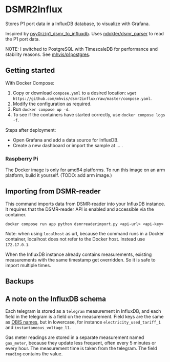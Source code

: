 # DSMR2Influx

Stores P1 port data in a InfluxDB database, to visualize with Grafana.

Inspired by [psy0rz/p1_dsmr_to_influxdb](https://github.com/psy0rz/p1_dsmr_to_influxdb).
Uses [ndokter/dsmr_parser](https://github.com/ndokter/dsmr_parser) to read the P1 port data.

NOTE: I switched to PostgreSQL with TimescaleDB for performance and stability reasons.
See [mhvis/p1postgres](https://github.com/mhvis/p1postgres).

## Getting started

With Docker Compose:

1. Copy or download `compose.yaml` to a desired location:
  `wget https://github.com/mhvis/dsmr2influx/raw/master/compose.yaml`.
2. Modify the configuration as required.
3. Run `docker compose up -d`.
4. To see if the containers have started correctly, use `docker compose logs -f`.

Steps after deployment:

* Open Grafana and add a data source for InfluxDB.
* Create a new dashboard or import the sample at ... .

### Raspberry Pi

The Docker image is only for amd64 platforms.
To run this image on an arm platform, build it yourself.
(TODO: add arm image.)

## Importing from DSMR-reader

This command imports data from DSMR-reader into your InfluxDB instance.
It requires that the DSMR-reader API is enabled and accessible via the container.

```shell
docker compose run app python dsmrreaderimport.py <api-url> <api-key>
```

Note: when using `localhost` as url, because the command runs in a Docker
container, localhost does not refer to the Docker host. Instead use `172.17.0.1`.

When the InfluxDB instance already contains measurements,
existing measurements with the same timestamp get overridden.
So it is safe to import multiple times.

## Backups

## A note on the InfluxDB schema

Each telegram is stored as a `telegram` measurement in InfluxDB, and each field
in the telegram is a field on the measurement.
Field keys are the same
as [OBIS names](https://github.com/ndokter/dsmr_parser/blob/master/dsmr_parser/telegram_specifications.py),
but in lowercase, for instance `electricity_used_tariff_1` and `instantaneous_voltage_l1`.

Gas meter readings are stored in a separate measurement named `gas_meter`,
because they update less frequent, often every 5 minutes or every hour.
The measurement time is taken from the telegram.
The field `reading` contains the value.

